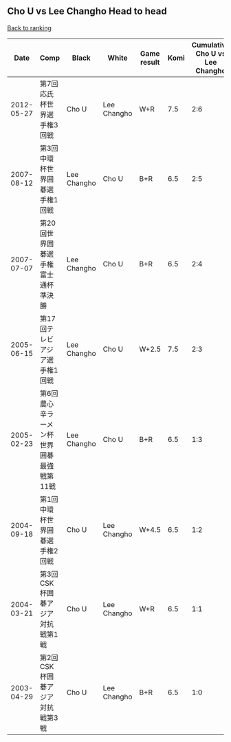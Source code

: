## Cho U vs Lee Changho Head to head

[Back to ranking](../../index.md)




| **Date** | **Comp** | **Black** | **White** | **Game result** | **Komi** | **Cumulative Cho U vs Lee Changho** | **Cho U streak** | **Lee Changho streak** | 
| --- | --- | --- | --- | --- | --- | --- | --- | --- |
| 2012-05-27 | 第7回応氏杯世界選手権3回戦 | Cho U | Lee Changho | W+R | 7.5 | 2:6 | 0 | 3 | 
| 2007-08-12 | 第3回中環杯世界囲碁選手権1回戦 | Lee Changho | Cho U | B+R | 6.5 | 2:5 | 0 | 2 | 
| 2007-07-07 | 第20回世界囲碁選手権富士通杯準決勝 | Lee Changho | Cho U | B+R | 6.5 | 2:4 | 0 | 1 | 
| 2005-06-15 | 第17回テレビアジア選手権1回戦 | Lee Changho | Cho U | W+2.5 | 7.5 | 2:3 | 1 | 0 | 
| 2005-02-23 | 第6回農心辛ラーメン杯世界囲碁最強戦第11戦 | Lee Changho | Cho U | B+R | 6.5 | 1:3 | 0 | 3 | 
| 2004-09-18 | 第1回中環杯世界囲碁選手権2回戦 | Cho U | Lee Changho | W+4.5 | 6.5 | 1:2 | 0 | 2 | 
| 2004-03-21 | 第3回CSK杯囲碁アジア対抗戦第1戦 | Cho U | Lee Changho | W+R | 6.5 | 1:1 | 0 | 1 | 
| 2003-04-29 | 第2回CSK杯囲碁アジア対抗戦第3戦 | Cho U | Lee Changho | B+R | 6.5 | 1:0 | 1 | 0 |




